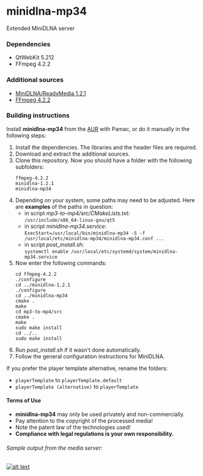 # minidlna-mp34
Extended MiniDLNA server

### Dependencies
- QtWebKit 5.212
- FFmpeg 4.2.2

### Additional sources
- [MiniDLNA/ReadyMedia 1.2.1](https://downloads.sourceforge.net/project/minidlna/minidlna/1.2.1/minidlna-1.2.1.tar.gz)
- [FFmpeg 4.2.2](https://ffmpeg.org/releases/ffmpeg-4.2.2.tar.bz2)

### Building instructions
Install **minidlna-mp34** from the [AUR](https://aur.archlinux.org/packages/minidlna-mp34) with Pamac, or do it manually in the following steps:
1. Install the dependencies. The libraries and the header files are required.
2. Download and extract the additional sources.
3. Clone this repository. Now you should have a folder with the following subfolders:
   ```
   ffmpeg-4.2.2
   minidlna-1.2.1
   minidlna-mp34
   ```
4. Depending on your system, some paths may need to be adjusted. Here are **examples** of the paths in question:
   - in script *mp3-to-mp4/src/CMakeLists.txt*:\
   ```/usr/include/x86_64-linux-gnu/qt5```
   - in script *minidlna-mp34.service*:\
   ```ExecStart=/usr/local/bin/minidlna-mp34 -S -f /usr/local/etc/minidlna-mp34/minidlna-mp34.conf ...```
   - in script *post_install.sh*:\
   ```systemctl enable /usr/local/etc/systemd/system/minidlna-mp34.service```
5. Now enter the following commands:
   ```
   cd ffmpeg-4.2.2
   ./configure
   cd ../minidlna-1.2.1
   ./configure
   cd ../minidlna-mp34
   cmake .
   make
   cd mp3-to-mp4/src
   cmake .
   make
   sudo make install
   cd ../..
   sudo make install
   ```
6. Run *post_install.sh* if it wasn't done automatically.
7. Follow the general configuration instructions for MiniDLNA.

If you prefer the player template alternative, rename the folders:
- ```playerTemplate``` to ```playerTemplate.default```
- ```playerTemplate (alternative)``` to ```playerTemplate```

#### Terms of Use
- **minidlna-mp34** may only be used privately and non-commercially.
- Pay attention to the copyright of the processed media!
- Note the patent law of the technologies used!
- **Compliance with legal regulations is your own responsibility.**

###### Sample output from the media server:
[![alt text](sample.png "Sample output from the media server")](https://www.youtube.com/watch?v=HVl2U0VPAU0)
